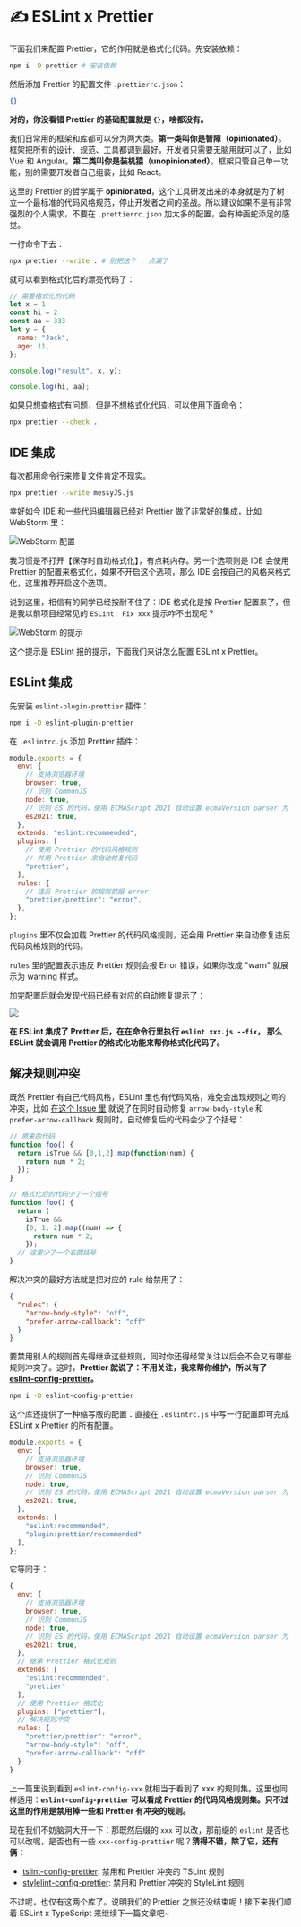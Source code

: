 # ✍️ ESLint x Prettier

下面我们来配置 Prettier，它的作用就是格式化代码。先安装依赖：

```sh
npm i -D prettier # 安装依赖
```

然后添加 Prettier 的配置文件 `.prettierrc.json`：

```json
{}
```

**对的，你没看错 Prettier 的基础配置就是 `{}`，啥都没有。**

我们日常用的框架和库都可以分为两大类。**第一类叫你是智障（opinionated）**。框架把所有的设计、规范、工具都调到最好，开发者只需要无脑用就可以了，比如 Vue 和 Angular。**第二类叫你是装机猿（unopinionated）**。框架只管自己单一功能，别的需要开发者自己组装，比如 React。

这里的 Prettier 的哲学属于 **opinionated**，这个工具研发出来的本身就是为了树立一个最标准的代码风格规范，停止开发者之间的圣战。所以建议如果不是有非常强烈的个人需求，不要在 `.prettierrc.json` 加太多的配置，会有种画蛇添足的感觉。

一行命令下去：

```sh
npx prettier --write . # 别把这个 . 点漏了
```

就可以看到格式化后的漂亮代码了：

```js
// 需要格式化的代码
let x = 1
const hi = 2
const aa = 333
let y = {
  name: "Jack",
  age: 11,
};

console.log("result", x, y);

console.log(hi, aa);
```

如果只想查格式有问题，但是不想格式化代码，可以使用下面命令：

```sh
npx prettier --check .
```

## IDE 集成

每次都用命令行来修复文件肯定不现实。

```sh
npx prettier --write messyJS.js
```

幸好如今 IDE 和一些代码编辑器已经对 Prettier 做了非常好的集成，比如 WebStorm 里：

![WebStorm 配置](https://p3-juejin.byteimg.com/tos-cn-i-k3u1fbpfcp/200e6acb3fce4efba1d482885ac35b3e~tplv-k3u1fbpfcp-zoom-1.image)

我习惯是不打开【保存时自动格式化】，有点耗内存。另一个选项则是 IDE 会使用 Prettier 的配置来格式化，如果不开启这个选项，那么 IDE 会按自己的风格来格式化，这里推荐开启这个选项。

说到这里，相信有的同学已经按耐不住了：IDE 格式化是按 Prettier 配置来了，但是我以前项目经常见的 `ESLint: Fix xxx` 提示咋不出现呢？

![WebStorm 的提示](https://p3-juejin.byteimg.com/tos-cn-i-k3u1fbpfcp/65b2b5bf989848dc84d355dfc175e126~tplv-k3u1fbpfcp-zoom-1.image)

这个提示是 ESLint 报的提示，下面我们来讲怎么配置 ESLint x Prettier。

## ESLint 集成

先安装 `eslint-plugin-prettier` 插件：

```sh
npm i -D eslint-plugin-prettier
```

在 `.eslintrc.js` 添加 Prettier 插件：

```js
module.exports = {
  env: {
    // 支持浏览器环境
    browser: true,
    // 识别 CommonJS
    node: true,
    // 识别 ES 的代码，使用 ECMAScript 2021 自动设置 ecmaVersion parser 为 12，
    es2021: true,
  },
  extends: "eslint:recommended",
  plugins: [
    // 使用 Prettier 的代码风格规则
    // 并用 Prettier 来自动修复代码
    "prettier",
  ],
  rules: {
    // 违反 Prettier 的规则就报 error
    "prettier/prettier": "error",
  },
};
```

`plugins` 里不仅会加载 Prettier 的代码风格规则，还会用 Prettier 来自动修复违反代码风格规则的代码。

`rules` 里的配置表示违反 Prettier 规则会报 Error 错误，如果你改成 "warn" 就展示为 warning 样式。

加完配置后就会发现代码已经有对应的自动修复提示了：

![](https://p3-juejin.byteimg.com/tos-cn-i-k3u1fbpfcp/f657868ee12f455592c8f187add22368~tplv-k3u1fbpfcp-zoom-1.image)

**在 ESLint 集成了 Prettier 后，在在命令行里执行 `eslint xxx.js --fix`，
那么 ESLint 就会调用 Prettier 的格式化功能来帮你格式化代码了。**

## 解决规则冲突

既然 Prettier 有自己代码风格，ESLint 里也有代码风格，难免会出现规则之间的冲突，比如 [在这个 Issue 里](https://github.com/prettier/eslint-plugin-prettier/issues/65 "规则冲突 Issue") 就说了在同时自动修复 `arrow-body-style` 和 `prefer-arrow-callback` 规则时，自动修复后的代码会少了个括号：

```js
// 原来的代码
function foo() {
  return isTrue && [0,1,2].map(function(num) {
    return num * 2;
  });
}
```

```js
// 格式化后的代码少了一个括号
function foo() {
  return (
    isTrue &&
    [0, 1, 2].map((num) => {
      return num * 2;
    });
  // 这里少了一个右圆括号
}
```

解决冲突的最好方法就是把对应的 rule 给禁用了：

```json
{
  "rules": {
    "arrow-body-style": "off",
    "prefer-arrow-callback": "off"
  }
}
```

要禁用别人的规则首先得继承这些规则，同时你还得经常关注以后会不会又有哪些规则冲突了。这时，**Prettier 就说了：不用关注，我来帮你维护，所以有了 [eslint-config-prettier](https://github.com/prettier/eslint-config-prettier)。**

```sh
npm i -D eslint-config-prettier
```

这个库还提供了一种缩写版的配置：直接在 `.eslintrc.js` 中写一行配置即可完成 ESLint x Prettier 的所有配置。

```js
module.exports = {
  env: {
    // 支持浏览器环境
    browser: true,
    // 识别 CommonJS
    node: true,
    // 识别 ES 的代码，使用 ECMAScript 2021 自动设置 ecmaVersion parser 为 12，
    es2021: true,
  },
  extends: [
    "eslint:recommended",
    "plugin:prettier/recommended"
  ],
};
```

它等同于：

```js
{
  env: {
    // 支持浏览器环境
    browser: true,
    // 识别 CommonJS
    node: true,
    // 识别 ES 的代码，使用 ECMAScript 2021 自动设置 ecmaVersion parser 为 12，
    es2021: true,
  },
  // 继承 Prettier 格式化规则
  extends: [
    "eslint:recommended",
    "prettier"
  ],
  // 使用 Prettier 格式化
  plugins: ["prettier"],
  // 解决规则冲突
  rules: {
    "prettier/prettier": "error",
    "arrow-body-style": "off",
    "prefer-arrow-callback": "off"
  }
}
```

上一篇里说到看到 `eslint-config-xxx` 就相当于看到了 xxx 的规则集。这里也同样适用：**`eslint-config-prettier` 可以看成 Prettier 的代码风格规则集。只不过这里的作用是禁用掉一些和 Prettier 有冲突的规则。**

现在我们不妨脑洞大开一下：那既然后缀的 `xxx` 可以改，那前缀的 `eslint` 是否也可以改呢，是否也有一些 `xxx-config-prettier` 呢？**猜得不错，除了它，还有俩：**

* [tslint-config-prettier](https://github.com/prettier/tslint-config-prettier): 禁用和 Prettier 冲突的 TSLint 规则
* [stylelint-config-prettier](https://github.com/prettier/stylelint-config-prettier): 禁用和 Prettier 冲突的 StyleLint 规则

不过呢，也仅有这两个库了。说明我们的 Prettier 之旅还没结束呢！接下来我们顺着 ESLint x TypeScript 来继续下一篇文章吧~
